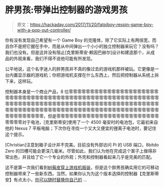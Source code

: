 # 胖男孩:带弹出控制器的游戏男孩

> 原文：<https://hackaday.com/2017/11/20/fatpiboy-respin-game-boy-with-a-pop-out-controller/>

你有没有发现自己希望有一个 Game Boy 的克隆体，除了它实际上有两倍宽，而且你不是把它握在手中，而是从中间弹出一个小小的独立控制器来玩它？没有吗？我们也没有。但是这并没有阻止[克里斯蒂安·赖因巴赫尔]设计和建造那个，从成品的外观来看，我们不得不说他可能有所发现。

公平地说，这个名字迷人的胖男孩并不真的像过去的游戏机那样被玩。它更像是一台内置显示器的游戏机；你把游戏机支撑在什么东西上，然后把控制器从系统上拆下来，这样玩。

控制器本身是一个商业产品，8 位零零零零零零零零零零零零零零零零零零零零零零零零零零零零零零零零零零零零零零零零零零零零零零零零零零零零零零零零零零零零零零零零零零零零零零零零零零零零零零零零零零零零零零零零零零零零零零零零零零零零零零零零零零零零零零零零零零零零零零零零零零零零零零零零零零零零零零零零零零，但是零零零零零零零零零零零零零零零零零零零零零零零零零零零零对于电池，[克里斯蒂安]使用了一个 4500 毫安时的电池包，它最初来自他的 Nexus 7 平板电脑；下次你在寻找一个又大又便宜的锂离子电池时，要记住这个提示。

[Christian]注意到箱子设计并不完美。目前没有外部访问 Pi 的 USB 端口，8bitdo Zero 的凹槽可能会更深几毫米。尽管如此，我们认为他在完成这个案子上做得非常出色，并且给了它一个专业的外观；外壳和控制器看起来几乎是完美的匹配。

这不是第一次我们看到[树莓皮穿上游戏机服装](https://hackaday.com/2016/11/03/emulating-a-gameboy-advance-inside-of-a-gameboy-advance/)，但是这个胖男孩确实用它的可移动控制器带来了一些新东西。当然，如果你认为为这个版本选择的控制器【克里斯蒂安】有点太小，[你可以随时替换你自己的](https://hackaday.com/2013/09/18/functional-nes-controller-coffee-table/) …